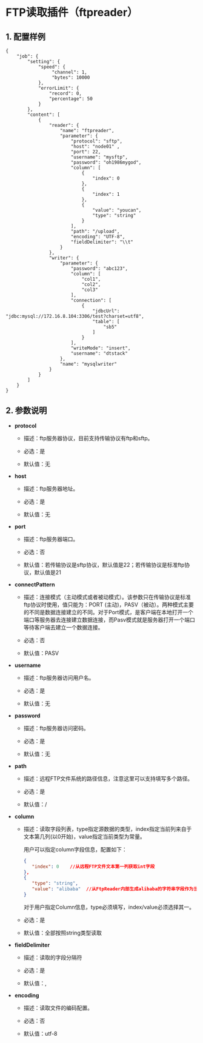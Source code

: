 # FTP读取插件（ftpreader）

## 1. 配置样例

```
{
    "job": {
        "setting": {
            "speed": {
                 "channel": 1,
                 "bytes": 10000
            },
            "errorLimit": {
                "record": 0,
                "percentage": 50
            }
        },
        "content": [
            {
                "reader": {
                    "name": "ftpreader",
                    "parameter": {
                        "protocol": "sftp",
                        "host": "node01" ,
                        "port": 22,
                        "username": "mysftp",
                        "password": "oh1986mygod",
                        "column": [
                            {
                                "index": 0
                            },
                            {
                                "index": 1
                            },
                            {
                                "value": "youcan",
                                "type": "string"
                            }
                        ],
                        "path": "/upload",
                        "encoding": "UTF-8",
                        "fieldDelimiter": "\\t"
                    }
                },
                "writer": {
                    "parameter": {
                        "password": "abc123",
                        "column": [
                            "col1",
                            "col2",
                            "col3"
                        ],
                        "connection": [
                            {
                                "jdbcUrl": "jdbc:mysql://172.16.8.104:3306/test?charset=utf8",
                                "table": [
                                    "sb5"
                                ]
                            }
                        ],
                        "writeMode": "insert",
                        "username": "dtstack"
                    },
                    "name": "mysqlwriter"
                }
            }
        ]
    }
}

```

## 2. 参数说明

* **protocol**

	* 描述：ftp服务器协议，目前支持传输协议有ftp和sftp。 <br />

	* 必选：是 <br />

	* 默认值：无 <br />

* **host**

	* 描述：ftp服务器地址。 <br />

	* 必选：是 <br />

	* 默认值：无 <br />

* **port**

	* 描述：ftp服务器端口。 <br />

	* 必选：否 <br />

	* 默认值：若传输协议是sftp协议，默认值是22；若传输协议是标准ftp协议，默认值是21 <br />

* **connectPattern**

	* 描述：连接模式（主动模式或者被动模式）。该参数只在传输协议是标准ftp协议时使用，值只能为：PORT (主动)，PASV（被动）。两种模式主要的不同是数据连接建立的不同。对于Port模式，是客户端在本地打开一个端口等服务器去连接建立数据连接，而Pasv模式就是服务器打开一个端口等待客户端去建立一个数据连接。<br />

	* 必选：否 <br />

	* 默认值：PASV<br />

* **username**

	* 描述：ftp服务器访问用户名。 <br />

	* 必选：是 <br />

	* 默认值：无 <br />

* **password**

	* 描述：ftp服务器访问密码。 <br />

	* 必选：是 <br />

	* 默认值：无 <br />

* **path**

	* 描述：远程FTP文件系统的路径信息，注意这里可以支持填写多个路径。 <br />

	* 必选：是 <br />

	* 默认值：/ <br />

* **column**

	* 描述：读取字段列表，type指定源数据的类型，index指定当前列来自于文本第几列(以0开始)，value指定当前类型为常量。
	

		用户可以指定column字段信息，配置如下：

		```json
		{
           "index": 0    //从远程FTP文件文本第一列获取int字段
        },
        {
           "type": "string",
           "value": "alibaba"  //从FtpReader内部生成alibaba的字符串字段作为当前字段
        }
		```

		对于用户指定Column信息，type必须填写，index/value必须选择其一。

	* 必选：是 <br />

	* 默认值：全部按照string类型读取 <br />

* **fieldDelimiter**

	* 描述：读取的字段分隔符 <br />

	* 必选：是 <br />

	* 默认值：, <br />

* **encoding**

	* 描述：读取文件的编码配置。<br />

 	* 必选：否 <br />

 	* 默认值：utf-8 <br />


